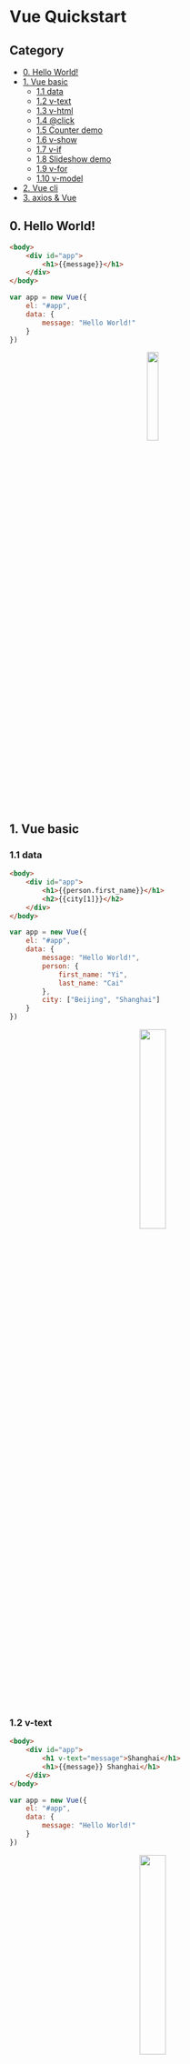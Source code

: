 # Vue Quickstart

## Category
* [0. Hello World!](#0-hello-world-)
* [1. Vue basic](#1-vue-basic)
  + [1.1 data](#11-data)
  + [1.2 v-text](#12-v-text)
  + [1.3 v-html](#13-v-html)
  + [1.4 @click](#14--click)
  + [1.5 Counter demo](#15-counter-demo)
  + [1.6 v-show](#16-v-show)
  + [1.7 v-if](#17-v-if)
  + [1.8 Slideshow demo](#18-slideshow-demo)
  + [1.9 v-for](#19-v-for)
  + [1.10 v-model](#110-v-model)
* [2. Vue cli](#2-vue-cli)
* [3. axios & Vue](#3-axios---vue)






## 0. Hello World!

```html
<body>
    <div id="app">
        <h1>{{message}}</h1>
    </div>
</body>
```

```javascript
var app = new Vue({
    el: "#app",
    data: {
        message: "Hello World!"
    }
})
```

<div align="center"> <img src="image-20200609185506612.png" width="20%"/> </div><br>



## 1. Vue basic

### 1.1 data

```html
<body>
    <div id="app">
        <h1>{{person.first_name}}</h1>
        <h2>{{city[1]}}</h2>
    </div>
</body>
```

```javascript
var app = new Vue({
    el: "#app",
    data: {
        message: "Hello World!",
        person: {
            first_name: "Yi",
            last_name: "Cai"
        },
        city: ["Beijing", "Shanghai"]
    }
})
```

<div align="center"> <img src="image-20200609195323383.png" width="30%"/> </div><br>

### 1.2 v-text

```html
<body>
    <div id="app">
        <h1 v-text="message">Shanghai</h1>
        <h1>{{message}} Shanghai</h1>
    </div>
</body>
```

```javascript
var app = new Vue({
    el: "#app",
    data: {
        message: "Hello World!"
    }
})
```
<div align="center"> <img src="image-20200609195957329.png" width="30%"/> </div><br>

**:bulb:Hint**

与插值表达式的区别：`v-text` 不能插入，`{{}}` 可以



### 1.3 v-html

```html
<body>
    <div id="app">
        <p v-text="message"></p>
        <p v-html="message"></p>
        <p>{{message}}</p>
    </div>
</body>
```

```javascript
var app = new Vue({
    el: "#app",
    data: {
        message: "<h1>Hello World</h1>"
    }
})
```

<div align="center"> <img src="image-20200609200655326.png" width="30%"/> </div><br>

### 1.4 @click

`vue` 通过数据来改变 `dom` 属性

```html
<body>
    <div id="app">
        <h1>{{ num }}</h1>
        <button @click="plus_one">Click me</button>
    </div>
</body>
```

```javascript
var app = new Vue({
    el: "#app",
    data: {
        num: 1,
    },
    methods: {
        plus_one: function () {
            this.num++
        }
    }
})
```



### 1.5 Counter demo

实现一个简单的 `counter` ，其中下界是 0，上界是 10

```html
<body>
    <div id="app">
        <button @click="minus">minus</button>
        <input type="text" v-model="num">
        <button @click="plus">plus</button>
    </div>
</body>
```

注意，操作 `data` 要使用 `this` 

```javascript
var app = new Vue({
    el: "#app",
    data: {
        num: 2,
    },
    methods: {
        plus: function () {
            if (this.num < 10) {
                this.num++;
            } else {
                alert("Plus failed!");
            }
        },
        minus: function () {
            if (this.num > 0) {
                this.num--
            } else {
                alert("Minus failed")
            }
        }
    }
})
```
<div align="center"> <img src="image-20200609203733149.png" width="40%"/> </div><br>





### 1.6 v-show

```html
<body>
    <div id="app">
        <button @click="changeToFalse">CHANGE</button>
        <h1 v-show="flag">Can u see me</h1>
    </div>
</body>
```

```javascript
var app = new Vue({
    el: "#app",
    data: {
        num: 2,
        flag: true,
    },
    methods: {
        changeToFalse: function () {
            this.flag = !this.flag
        }
    }
})
```


<div align="center"> <img src="image-20200609214149452.png" width="30%"/> </div><br>



### 1.7 v-if

与 `v-show` 类似

### 1.8 Slideshow demo

```html
<body>
    <div id="app">
        <img :src="images[index]"><br>
        <button @click="left" v-show="index > 0">LEFT</button>
        <button @click="right" v-show="index < images.length - 1">RIGHT</button>
    </div>
</body>
```

```javascript
var app = new Vue({
    el: "#app",
    data: {
        index: 1,
        images: [
            "./img/1.jpg",
            "./img/2.jpg",
            "./img/3.jpg"
        ],
    },
    methods: {
        left: function () {
            this.index--;
        },
        right: function () {
            this.index++;
        }
    }
})
```



<div align="center"> <img src="image-20200609223716790.png" width="50%"/> </div><br>

<div align="center"> <img src="image-20200609223725512.png" width="50%"/> </div><br>

<div align="center"> <img src="image-20200609223734850.png" width="50%"/> </div><br>

在 `v-show` 里面写 `js` 逻辑十分便捷！

### 1.9 v-for

```html
<body>
    <div id="app">
        <ul>
            <li v-for="car in cars">{{car}}</li>
        </ul>
    </div>
</body>
```

```javascript
var app = new Vue({
    el: "#app",
    data: {
        nums: [1, 2, 3, 4],
        cars: [
            "Bentley",
            "Lamborghini",
            "Benz",
            "BMW",
        ]
    },
    methods: {
    }
})
```

<div align="center"> <img src="image-20200609230242967.png" width="40%"/> </div><br>

### 1.10 v-model

```html
<body>
    <div id="app">
      <input type="text" v-model="message">
      <h2>{{message}}</h2>
    </div>
</body>
```

```javascript
var app = new Vue({
    el: "#app",
    data: {
        message: "Hello"
    },
    methods: {
    }
})
```

<div align="center"> <img src="image-20200609230625074.png" width="30%"/> </div><br>



## 2. Vue cli





## 3. axios & Vue





